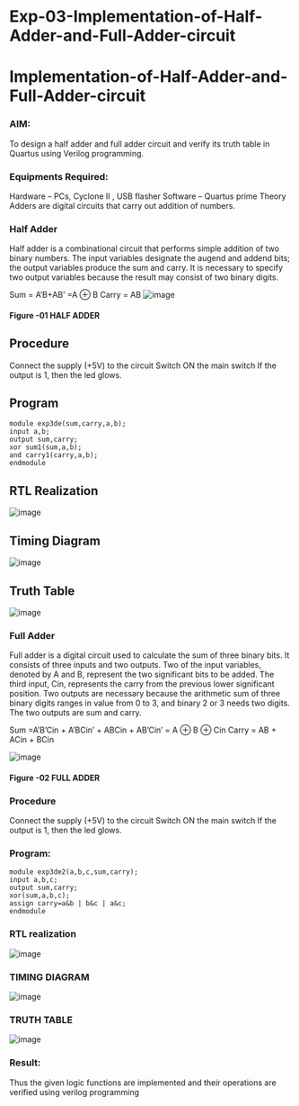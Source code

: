 # Exp-03-Implementation-of-Half-Adder-and-Full-Adder-circuit

# Implementation-of-Half-Adder-and-Full-Adder-circuit
### AIM:
To design a half adder and full adder circuit and verify its truth table in Quartus using Verilog programming.

### Equipments Required:
Hardware – PCs, Cyclone II , USB flasher
Software – Quartus prime
Theory
Adders are digital circuits that carry out addition of numbers.

### Half Adder
Half adder is a combinational circuit that performs simple addition of two binary numbers. The input variables designate the augend and addend bits; the output variables produce the sum and carry. It is necessary to specify two output variables because the result may consist of two binary digits.

Sum = A’B+AB’ =A ⊕ B Carry = AB
![image](https://user-images.githubusercontent.com/36288975/163552156-a13e5a56-c638-4110-97d9-8896907c8d25.png)

#### Figure -01 HALF ADDER 

## Procedure
Connect the supply (+5V) to the circuit Switch ON the main switch If the output is 1, then the led glows.
## Program
```
module exp3de(sum,carry,a,b); 
input a,b; 
output sum,carry; 
xor sum1(sum,a,b); 
and carry1(carry,a,b); 
endmodule
```
## RTL Realization
![image](https://github.com/arshitha7/Exp-02-Implementation-of-Half-Adder-and-Full-Adder-circuit/assets/144979143/6c3f0818-f9e4-46f6-8c1b-2c08956c1352)
## Timing Diagram
![image](https://github.com/arshitha7/Exp-02-Implementation-of-Half-Adder-and-Full-Adder-circuit/assets/144979143/ed85bf01-2824-4da4-9d0c-23f7b6045543)
## Truth Table
![image](https://github.com/arshitha7/Exp-02-Implementation-of-Half-Adder-and-Full-Adder-circuit/assets/144979143/46710f81-2628-42f6-9d6c-2721cad31ff4)



### Full Adder
Full adder is a digital circuit used to calculate the sum of three binary bits. It consists of three inputs and two outputs. Two of the input variables, denoted by A and B, represent the two significant bits to be added. The third input, Cin, represents the carry from the previous lower significant position. Two outputs are necessary because the arithmetic sum of three binary digits ranges in value from 0 to 3, and binary 2 or 3 needs two digits. The two outputs are sum and carry.

Sum =A’B’Cin + A’BCin’ + ABCin + AB’Cin’ = A ⊕ B ⊕ Cin Carry = AB + ACin + BCin

 

![image](https://user-images.githubusercontent.com/36288975/163552057-b3547877-6d07-45b4-b7e0-bcfebfad9e1d.png)

#### Figure -02 FULL ADDER 

### Procedure

Connect the supply (+5V) to the circuit
Switch ON the main switch
If the output is 1, then the led glows.
### Program:
```
module exp3de2(a,b,c,sum,carry);
input a,b,c;
output sum,carry;
xor(sum,a,b,c);
assign carry=a&b | b&c | a&c;
endmodule
```
### RTL realization
![image](https://github.com/arshitha7/Exp-02-Implementation-of-Half-Adder-and-Full-Adder-circuit/assets/144979143/40acd47a-3aa0-4bbd-8f54-0f5d0e1edfbb)


### TIMING DIAGRAM
![image](https://github.com/arshitha7/Exp-02-Implementation-of-Half-Adder-and-Full-Adder-circuit/assets/144979143/9ed4659c-4748-4b61-ba28-af05c32207ad)


### TRUTH TABLE 
![image](https://github.com/arshitha7/Exp-02-Implementation-of-Half-Adder-and-Full-Adder-circuit/assets/144979143/d91ed1cc-c533-447d-9230-0a4130555698)

### Result:
Thus the given logic functions are implemented and their operations are verified using verilog programming
